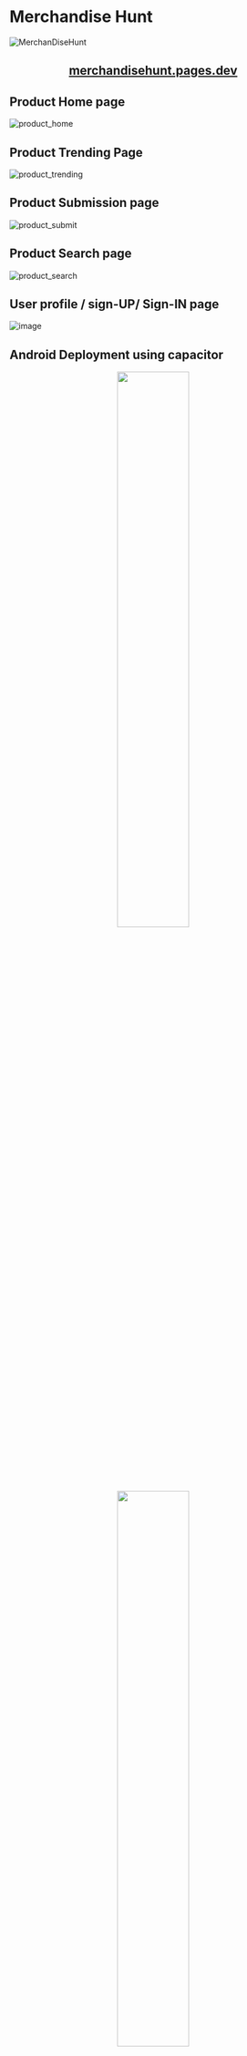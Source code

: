 # Merchandise Hunt

![MerchanDiseHunt](https://user-images.githubusercontent.com/37651620/110583265-8a940a00-8195-11eb-8086-63a220ee42d1.png)

<h2 align="center">
<a href="https://merchandisehunt.pages.dev/">merchandisehunt.pages.dev</a>
</h2>

## Product Home page

![product_home](https://user-images.githubusercontent.com/37651620/110586569-87e7e380-819a-11eb-8a46-efa6c014cd3a.gif)

## Product Trending Page

![product_trending](https://user-images.githubusercontent.com/37651620/110586917-ff1d7780-819a-11eb-9f35-4b8fc229647c.gif)

## Product Submission page

![product_submit](https://user-images.githubusercontent.com/37651620/110587076-4441a980-819b-11eb-8f42-bcdec11f64c7.gif)

## Product Search page

![product_search](https://user-images.githubusercontent.com/37651620/110587218-794dfc00-819b-11eb-913c-71812e341f70.gif)

## User profile / sign-UP/ Sign-IN page

![image](https://user-images.githubusercontent.com/37651620/110587427-c92cc300-819b-11eb-8736-cbdbcadc33ae.png)

## Android Deployment using capacitor

<p align="center">
<img src="https://user-images.githubusercontent.com/37651620/110631884-1c6c3900-81cf-11eb-9729-5b14fe19ad38.gif" width="50%"/>

<p align="center">
<a href="https://github.com/pramit-marattha/MerchandiseHunt/releases/download/merch-hunt/app-release.apk"><img src="https://user-images.githubusercontent.com/37651620/110664135-42a1d100-81ef-11eb-90f2-7bc76a40e161.png" width="50%"/></a>
</p>
